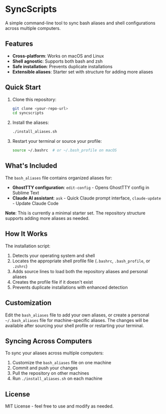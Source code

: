 # SyncScripts

A simple command-line tool to sync bash aliases and shell configurations across multiple computers.

## Features

- **Cross-platform**: Works on macOS and Linux
- **Shell agnostic**: Supports both bash and zsh
- **Safe installation**: Prevents duplicate installations
- **Extensible aliases**: Starter set with structure for adding more aliases

## Quick Start

1. Clone this repository:
   ```bash
   git clone <your-repo-url>
   cd syncscripts
   ```

2. Install the aliases:
   ```bash
   ./install_aliases.sh
   ```

3. Restart your terminal or source your profile:
   ```bash
   source ~/.bashrc  # or ~/.bash_profile on macOS
   ```

## What's Included

The `bash_aliases` file contains organized aliases for:

- **GhostTTY configuration**: `edit-config` - Opens GhostTTY config in Sublime Text
- **Claude AI assistant**: `ask` - Quick Claude prompt interface, `claude-update` - Update Claude Code

**Note**: This is currently a minimal starter set. The repository structure supports adding more aliases as needed.

## How It Works

The installation script:

1. Detects your operating system and shell
2. Locates the appropriate shell profile file (`.bashrc`, `.bash_profile`, or `.zshrc`)
3. Adds source lines to load both the repository aliases and personal aliases
4. Creates the profile file if it doesn't exist
5. Prevents duplicate installations with enhanced detection

## Customization

Edit the `bash_aliases` file to add your own aliases, or create a personal `~/.bash_aliases` file for machine-specific aliases. The changes will be available after sourcing your shell profile or restarting your terminal.

## Syncing Across Computers

To sync your aliases across multiple computers:

1. Customize the `bash_aliases` file on one machine
2. Commit and push your changes
3. Pull the repository on other machines
4. Run `./install_aliases.sh` on each machine

## License

MIT License - feel free to use and modify as needed.